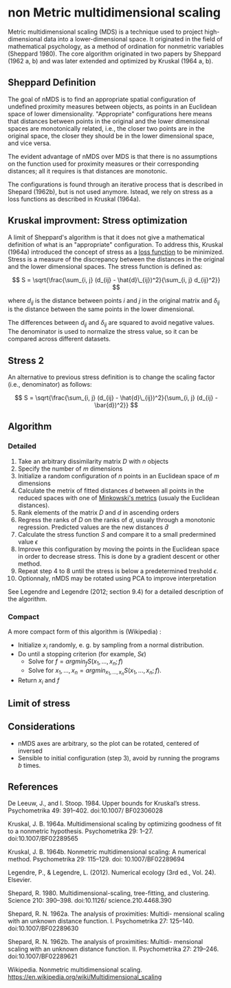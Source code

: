 # non Metric multidimensional scaling

Metric multidimensional scaling (MDS) is a technique used to project high-dimensional data into a lower-dimensional space. It originated in the field of mathematical psychology, as a method of ordination for nonmetric variables (Sheppard 1980). The core algorithm originated in two papers by Sheppard (1962 a, b) and was later extended and optimized by Kruskal (1964 a, b).

## Sheppard Definition

The goal of nMDS is to find an appropriate spatial configuration of
undefined proximity measures between objects, as points in an Euclidean
space of lower dimensionality. "Appropriate" configurations here means
that distances between points in the original and the lower dimensional
spaces are monotonically related, i.e., the closer two points are in the
original space, the closer they should be in the lower dimensional space,
and vice versa.

The evident advantage of nMDS over MDS is that there is no assumptions
on the function used for proximity measures or their corresponding
distances; all it requires is that distances are monotonic.

The configurations is found through an iterative process that is
described in Shepard (1962b), but is not used anymore. Istead, we rely
on stress as a loss functions as described in Kruskal (1964a).

## Kruskal improvment: Stress optimization

A limit of Sheppard's algorithm is that it does not give a mathematical
definition of what is an "appropriate" configuration. To address this, 
Kruskal (1964a) introduced the concept of stress as a [loss
function](../108/README.md) to 
be minimized. Stress is a measure of the discrepancy between the
distances in the original and the lower dimensional spaces. The stress
function is defined as:

$$ S = \sqrt{\frac{\sum_{i, j} (d_{ij} - \hat{d}\_{ij})^2}{\sum_{i, j} d_{ij}^2}} $$

where $d_{ij}$ is the distance between points $i$ and $j$ in the original matrix
and $\delta_{ij}$ is the distance between the same points in the lower dimensional.

The differences between $d_{ij}$ and $\delta_{ij}$ are squared to avoid negative values. 
The denominator is used to normalize the stress value, so it can be compared across
different datasets.

## Stress 2

An alternative to previous stress definition is to change the scaling
factor (i.e., denominator) as follows:

$$ S = \sqrt{\frac{\sum_{i, j} (d_{ij} - \hat{d}\_{ij})^2}{\sum_{i, j} (d_{ij} - \bar{d})^2}} $$

## Algorithm

### Detailed

1. Take an arbitrary dissimilarity matrix $D$ with $n$ objects
2. Specify the number of $m$ dimensions
3. Initialize a random configuration of $n$ points in an Euclidean space of *m* dimensions
4. Calculate the metrix of fitted distances $d$ between all points in the
   reduced spaces with one of [Minkowski's metrics](../110/README.md) (usualy the Euclidean
   distances).
5. Rank elements of the matrix $D$ and $d$ in ascending orders
6. Regress the ranks of $D$ on the ranks of $d$, usualy through
   a monotonic regression. Predicted values are the new distances
   $\hat{d}$
7. Calculate the stress function $S$ and compare it to a small predermined
   value $\epsilon$
8. Improve this configuration by moving the points in the Euclidean space
   in order to decrease stress. This is done by a gradient descent
   or other method.
9. Repeat step 4 to 8 until the stress is below a predetermined treshold
   $\epsilon$.
9. Optionnaly, nMDS may be rotated using PCA to improve interpretation

See Legendre and Legendre (2012; section 9.4) for a detailed description of the
algorithm.

### Compact

A more compact form of this algorithm is (Wikipedia) :
-  Initialize $x_i$ randomly, e. g. by sampling from a normal distribution. 
-  Do until a stopping criterion (for example, $S\epsilon$)
    - Solve for $f = argmin_f S(x_1, ..., x_n ; f)$ 
    - Solve for $x_1, ..., x_n = argmin_{x_1, ..., x_n}  S(x_1, ..., x_n ; f)$. 
- Return $x_i$ and $f$ 


## Limit of stress

## Considerations

- nMDS axes are arbitrary, so the plot can be rotated, centered of
  inversed
- Sensible to initial configuration (step 3), avoid by running the
  programs *b* times.

## References

De Leeuw, J., and I. Stoop. 1984. Upper bounds for Kruskal’s stress. Psychometrika 49: 391–402. doi:10.1007/ BF02306028

Kruskal, J. B. 1964a. Multidimensional scaling by optimizing goodness of fit to a nonmetric hypothesis. Psychometrika 29: 1–27. doi:10.1007/BF02289565 

Kruskal, J. B. 1964b. Nonmetric multidimensional scaling: A numerical method. Psychometrika 29: 115–129. doi: 10.1007/BF02289694

Legendre, P., & Legendre, L. (2012). Numerical ecology (3rd ed., Vol. 24). Elsevier.

Shepard, R. 1980. Multidimensional-scaling, tree-fitting, and clustering. Science 210: 390–398. doi:10.1126/ science.210.4468.390

Shepard, R. N. 1962a. The analysis of proximities: Multidi- mensional scaling with an unknown distance function. I. Psychometrika 27: 125–140. doi:10.1007/BF02289630 

Shepard, R. N. 1962b. The analysis of proximities: Multidi- mensional scaling with an unknown distance function. II. Psychometrika 27: 219–246. doi:10.1007/BF02289621

Wikipedia. Nonmetric multidimensional scaling. https://en.wikipedia.org/wiki/Multidimensional_scaling
